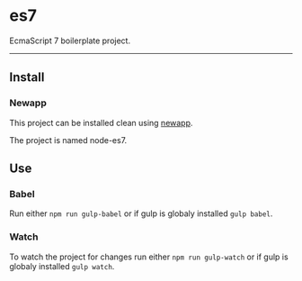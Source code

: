 # es7

EcmaScript 7 boilerplate project.

<!---
[![Build Status](https://travis-ci.org/opensoars/es7.svg)](https://travis-ci.org/opensoars/es7)
[![Coverage Status](https://coveralls.io/repos/opensoars/es7/badge.svg?branch=master&service=github)](https://coveralls.io/github/opensoars/es7?branch=master)
[![Inline docs](http://inch-ci.org/github/opensoars/es7.svg?branch=master)](http://inch-ci.org/github/opensoars/es7)
[![Codacy Badge](https://api.codacy.com/project/badge/f3e64501763645b9aa483bf83a4dd1d5)](https://www.codacy.com/app/sam_1700/es7)
[![Code Climate](https://codeclimate.com/github/opensoars/es7/badges/gpa.svg)](https://codeclimate.com/github/opensoars/es7)
[![Dependency Status](https://david-dm.org/opensoars/es7.svg)](https://david-dm.org/opensoars/es7)
[![devDependency Status](https://david-dm.org/opensoars/es7/dev-status.svg)](https://david-dm.org/opensoars/es7#info=devDependencies)
-->

---

## Install

### Newapp

This project can be installed clean using [newapp](https://github.com/opensoars/newapp).

The project is named node-es7.


## Use

### Babel

Run either `npm run gulp-babel` or if gulp is globaly installed `gulp babel`.

### Watch

To watch the project for changes run either `npm run gulp-watch` or if gulp is globaly installed `gulp watch`.